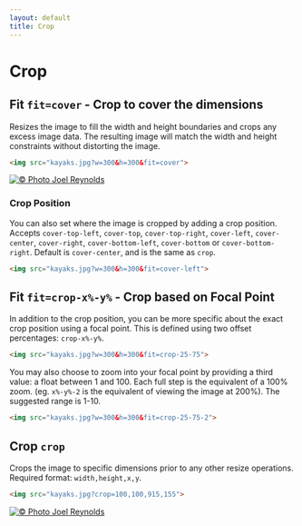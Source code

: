 ```yaml
---
layout: default
title: Crop
---
```


# Crop

## Fit `fit=cover` - Crop to cover the dimensions

Resizes the image to fill the width and height boundaries and crops any excess image data. The resulting image will match the width and height constraints without distorting the image.

~~~ html
<img src="kayaks.jpg?w=300&h=300&fit=cover">
~~~

[![© Photo Joel Reynolds](https://glide.herokuapp.com/1.0/kayaks.jpg?w=300&h=300&fit=crop)](https://glide.herokuapp.com/1.0/kayaks.jpg?w=300&h=300&fit=crop)

### Crop Position

You can also set where the image is cropped by adding a crop position. Accepts `cover-top-left`, `cover-top`, `cover-top-right`, `cover-left`, `cover-center`, `cover-right`, `cover-bottom-left`, `cover-bottom` or `cover-bottom-right`. Default is `cover-center`, and is the same as `crop`.

~~~ html
<img src="kayaks.jpg?w=300&h=300&fit=cover-left">
~~~

## Fit `fit=crop-x%-y%` - Crop based on Focal Point

In addition to the crop position, you can be more specific about the exact crop position using a focal point. This is defined using two offset percentages: `crop-x%-y%`.

~~~ html
<img src="kayaks.jpg?w=300&h=300&fit=crop-25-75">
~~~

You may also choose to zoom into your focal point by providing a third value: a float between 1 and 100. Each full step is the equivalent of a 100% zoom. (eg. `x%-y%-2` is the equivalent of viewing the image at 200%). The suggested range is 1-10.

~~~ html
<img src="kayaks.jpg?w=300&h=300&fit=crop-25-75-2">
~~~

## Crop `crop`

Crops the image to specific dimensions prior to any other resize operations. Required format: `width,height,x,y`.

~~~ html
<img src="kayaks.jpg?crop=100,100,915,155">
~~~

[![© Photo Joel Reynolds](https://glide.herokuapp.com/1.0/kayaks.jpg?crop=100,100,915,155)](https://glide.herokuapp.com/1.0/kayaks.jpg?crop=100,100,915,155)
